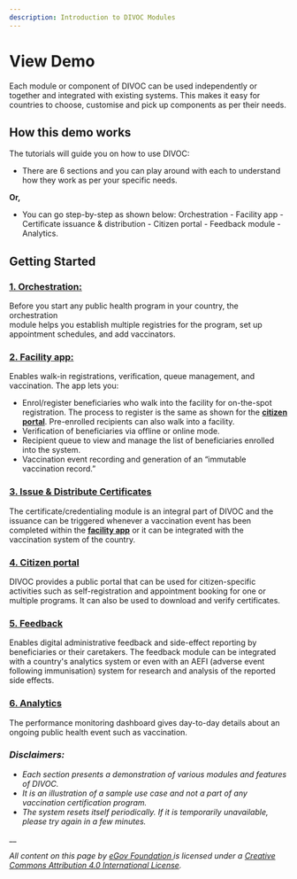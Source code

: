 ```yaml
---
description: Introduction to DIVOC Modules
---
```


# View Demo

Each module or component of DIVOC can be used independently or together and integrated with existing systems. This makes it easy for countries to choose, customise and pick up components as per their needs.

## **How this demo works**

The tutorials will guide you on how to use DIVOC:

* There are 6 sections and you can play around with each to understand how they work as per your specific needs.&#x20;

**Or,**

* You can go step-by-step as shown below: Orchestration - Facility app - Certificate issuance & distribution - Citizen portal - Feedback module - Analytics.

## Getting Started

### [1. Orchestration: ](orchestration.md)

Before you start any public health program in your country, the orchestration\
module helps you establish multiple registries for the program, set up appointment schedules, and add vaccinators.

### [2.  Facility app:](facility-app.md)&#x20;

Enables walk-in registrations, verification, queue management, and vaccination. The app lets you:

* Enrol/register beneficiaries who walk into the facility for on-the-spot registration. The process to register is the same as shown for the [**citizen portal**](citizen-portal.md). Pre-enrolled recipients can also walk into a facility.
* Verification of beneficiaries via offline or online mode.
* Recipient queue to view and manage the list of beneficiaries enrolled into the system.
* Vaccination event recording and generation of an “immutable vaccination record.”

### [3. Issue & Distribute Certificates](issue-and-distribute-certificates/) &#x20;

The certificate/credentialing module is an integral part of DIVOC and the issuance can be triggered whenever a vaccination event has been completed within the [**facility app**](facility-app.md) or it can be integrated with the vaccination system of the country.&#x20;

### [4.  Citizen portal](citizen-portal.md)&#x20;

DIVOC provides a public portal that can be used for citizen-specific activities such as self-registration and appointment booking for one or multiple programs. It can also be used to download and verify certificates.

### [5. Feedback ](feedback.md)

Enables digital administrative feedback and side-effect reporting by beneficiaries or their caretakers. The feedback module can be integrated with a country's analytics system or even with an AEFI (adverse event following immunisation) system for research and analysis of the reported side effects.

### [6. Analytics ](analytics.md)

The performance monitoring dashboard gives day-to-day details about an ongoing public health event such as vaccination.

### _Disclaimers:_&#x20;

* _Each section presents a demonstration of various modules and features of DIVOC._&#x20;
* _It is an illustration of a sample use case and not a part of any vaccination certification program._&#x20;
* _The system resets itself periodically. If it is temporarily unavailable, please try again in a few minutes._

__

_All content on this page by_ [_eGov Foundation_ ](https://egov.org.in)_is licensed under a_ [_Creative Commons Attribution 4.0 International License_](http://creativecommons.org/licenses/by/4.0/)_._
